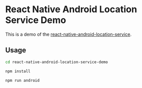 # React Native Android Location Service Demo

This is a demo of the [react-native-android-location-service](https://github.com/ambisign-gavin/react-native-android-location-service).

## Usage

```sh
cd react-native-android-location-service-demo

npm install

npm run android
```
